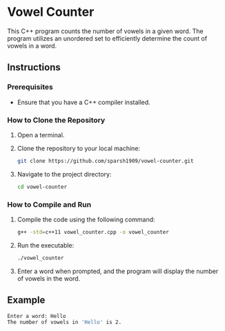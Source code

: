 # Vowel Counter

This C++ program counts the number of vowels in a given word. The program utilizes an unordered set to efficiently determine the count of vowels in a word.

## Instructions

### Prerequisites

- Ensure that you have a C++ compiler installed.

### How to Clone the Repository

1. Open a terminal.

2. Clone the repository to your local machine:

    ```bash
    git clone https://github.com/sparsh1909/vowel-counter.git
    ```

3. Navigate to the project directory:

    ```bash
    cd vowel-counter
    ```

### How to Compile and Run

1. Compile the code using the following command:

    ```bash
    g++ -std=c++11 vowel_counter.cpp -o vowel_counter
    ```

2. Run the executable:

    ```bash
    ./vowel_counter
    ```

3. Enter a word when prompted, and the program will display the number of vowels in the word.

## Example

```bash
Enter a word: Hello
The number of vowels in 'Hello' is 2.

